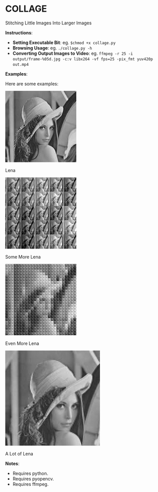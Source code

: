 # COLLAGE

Stitching Little Images Into Larger Images

**Instructions**:

* **Setting Executable Bit**: eg. `$chmod +x collage.py`
* **Browsing Usage**: eg. `./collage.py -h`
* **Converting Output Images to Video**: eg. `ffmpeg -r 25 -i output/frame-%05d.jpg -c:v libx264 -vf fps=25 -pix_fmt yuv420p out.mp4`

**Examples**:

Here are some examples:

![1 x 1](lena1.jpg)

Lena

![5 x 5](lena5.jpg)

Some More Lena

![25 x 25](lena25.jpg)

Even More Lena

![100 x 100](lena100.jpg)

A Lot of Lena

**Notes**:

* Requires python.
* Requires pyopencv.
* Requires ffmpeg.
